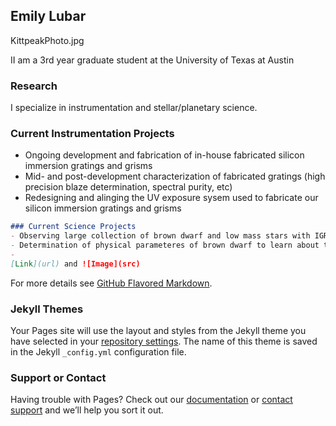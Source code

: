 ## Emily Lubar
KittpeakPhoto.jpg

II am a 3rd year graduate student at the University of Texas at Austin


### Research

I specialize in instrumentation and stellar/planetary science. 


### Current Instrumentation Projects
- Ongoing development and fabrication of in-house fabricated silicon immersion gratings and grisms
- Mid- and post-development characterization of fabricated gratings (high precision blaze determination, spectral purity, etc)
- Redesigning and alinging the UV exposure sysem used to fabricate our silicon immersion gratings and grisms


```markdown
### Current Science Projects
- Observing large collection of brown dwarf and low mass stars with IGRINS, and high resolution IR spectrograph currently on Gemini South
- Determination of physical parameteres of brown dwarf to learn about their eveolution and compare observation to current models
- 
[Link](url) and ![Image](src)
```

For more details see [GitHub Flavored Markdown](https://guides.github.com/features/mastering-markdown/).

### Jekyll Themes

Your Pages site will use the layout and styles from the Jekyll theme you have selected in your [repository settings](https://github.com/elubar/elubar.github.io/settings/pages). The name of this theme is saved in the Jekyll `_config.yml` configuration file.

### Support or Contact

Having trouble with Pages? Check out our [documentation](https://docs.github.com/categories/github-pages-basics/) or [contact support](https://support.github.com/contact) and we’ll help you sort it out.

